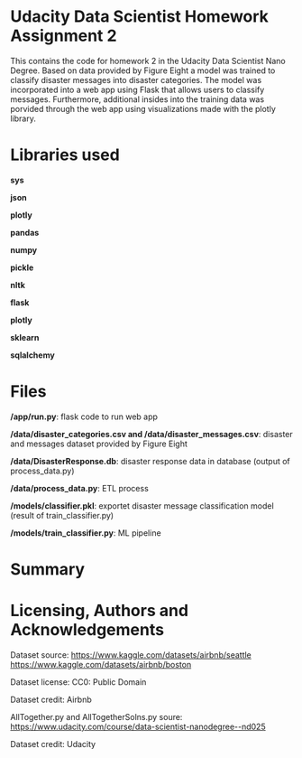 
# Udacity Data Scientist Homework Assignment 2
This contains the code for homework 2 in the Udacity Data Scientist Nano Degree. Based on data provided by Figure Eight a model was trained to classify disaster messages into disaster categories. The model was incorporated into a web app using Flask that allows users to classify messages. Furthermore, additional insides into the training data was porvided through the web app using visualizations made with the plotly library.

# Libraries used
**sys**

**json**

**plotly**

**pandas**

**numpy**

**pickle**

**nltk**

**flask**

**plotly**

**sklearn**

**sqlalchemy**

# Files

**/app/run.py**: flask code to run web app

**/data/disaster_categories.csv and /data/disaster_messages.csv**: disaster and messages dataset provided by Figure Eight

**/data/DisasterResponse.db**: disaster response data in database (output of process_data.py)

**/data/process_data.py**: ETL process

**/models/classifier.pkl**: exportet disaster message classification model (result of train_classifier.py)

**/models/train_classifier.py**: ML pipeline 

# Summary


# Licensing, Authors and Acknowledgements
Dataset source:
https://www.kaggle.com/datasets/airbnb/seattle
https://www.kaggle.com/datasets/airbnb/boston

Dataset license:
CC0: Public Domain

Dataset credit:
Airbnb

AllTogether.py and AllTogetherSolns.py soure:
https://www.udacity.com/course/data-scientist-nanodegree--nd025

Dataset credit:
Udacity
